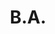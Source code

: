 ---
title: B.A.
date: 
draft: false

# descripcion
description : Aro de plata pasante

materials: Plata 925

color: Plateado

dimensions: 0,9cm x 1,2cm

code: 01-20-0435

type: "Aros"

categories: []

price: $1.950,00

price_eftvo: $1.655,00

# Images
# first image will be shown in the product page
images:
  # - image: "images/path_to_image"
  # La ubicacion de las imagenes es imagenes/Aros/Aros.Solo Plata/01-20-0435-b.a.
  - image: "./images/aros/solo_plata/01-20-0435-corazon-contorno-chico_a.JPG"
  - image: "./images/aros/solo_plata/01-20-0435-corazon-contorno-chico_b.JPG"
---